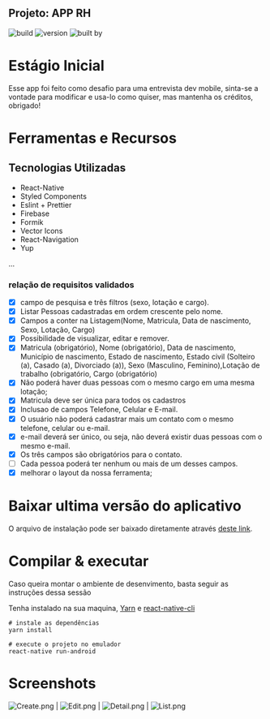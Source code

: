 ## Projeto: APP RH

![build](https://img.shields.io/badge/build-passing-brightgreen.svg) ![version](https://img.shields.io/badge/version-1.0.0-9cf.svg) ![built by](https://img.shields.io/badge/built_by-Rodrigo_Gomes-5b2afb.svg)

# Estágio Inicial

Esse app foi feito como desafio para uma entrevista dev mobile, sinta-se a vontade para modificar e usa-lo como quiser, mas mantenha os créditos, obrigado!

# Ferramentas e Recursos

## Tecnologias Utilizadas

- React-Native
- Styled Components
- Eslint + Prettier
- Firebase
- Formik
- Vector Icons
- React-Navigation
- Yup

...

### relação de requisitos validados

- [x] campo de pesquisa e três filtros (sexo, lotação e cargo).
- [x] Listar Pessoas cadastradas em ordem crescente pelo nome.
- [x] Campos a conter na Listagem(Nome, Matricula, Data de nascimento, Sexo, Lotação, Cargo)
- [x] Possibilidade de visualizar, editar e remover.
- [x] Matricula (obrigatório), Nome (obrigatório), Data de nascimento, Município de nascimento, Estado de nascimento, Estado civil (Solteiro (a), Casado (a), Divorciado (a)), Sexo (Masculino, Feminino),Lotação de trabalho (obrigatório, Cargo (obrigatório)
- [x] Não poderá haver duas pessoas com o mesmo cargo em uma mesma lotação;
- [x] Matricula deve ser única para todos os cadastros
- [x] Inclusao de campos Telefone, Celular e E-mail.
- [x] O usuário não poderá cadastrar mais um contato com o mesmo telefone, celular ou e-mail.
- [x] e-mail deverá ser único, ou seja, não deverá existir duas pessoas com o mesmo e-mail.
- [x] Os três campos são obrigatórios para o contato.
- [ ] Cada pessoa poderá ter nenhum ou mais de um desses campos.
- [x] melhorar o layout da nossa ferramenta;

# Baixar ultima versão do aplicativo

O arquivo de instalação pode ser baixado diretamente através [deste link](https://gitlab.com/rodgomesc/rh_challenge/-/releases).

# Compilar & executar

Caso queira montar o ambiente de desenvimento, basta seguir as instruções dessa sessão

Tenha instalado na sua maquina, [Yarn](https://yarnpkg.com/pt-BR/docs/install) e [react-native-cli](https://www.christianengvall.se/install-react-native/)

```shell
# instale as dependências
yarn install

# execute o projeto no emulador
react-native run-android
```

# Screenshots

![Create.png](https://i.loli.net/2019/09/17/MTKZIYFPpOy2zwm.png) | ![Edit.png](https://i.loli.net/2019/09/17/VNsmSwbrJHMqG6L.png) | ![Detail.png](https://i.loli.net/2019/09/17/W9Pgiu7nbDyz8fE.png) | ![List.png](https://i.loli.net/2019/09/17/PXOBeEqD2THCzt6.png)
